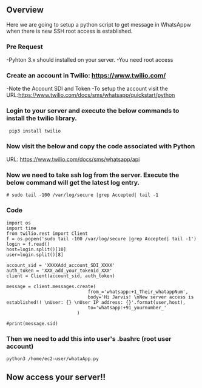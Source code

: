 ## Overview
Here we are going to setup a python script to get message in WhatsAppw when there is new SSH root access is established. 

### Pre Request 
-Pyhton 3.x should installed on your server.
-You need root access



### Create an account in Twilio:  https://www.twilio.com/
-Note the Account SDI and Token
-To setup the account visit the URL:https://www.twilio.com/docs/sms/whatsapp/quickstart/python



### Login to your server and execute the below commands to install the twilio library.

```
 pip3 install twilio
```


### Now visit the below and copy the code associated with Python

URL: https://www.twilio.com/docs/sms/whatsapp/api 



### Now we need to take ssh log from the server.  Execute the below command will get the latest log entry.

```
# sudo tail -100 /var/log/secure |grep Accepted| tail -1
```


### Code
```
import os
import time
from twilio.rest import Client
f = os.popen('sudo tail -100 /var/log/secure |grep Accepted| tail -1')
login = f.read()
host=login.split()[10]
user=login.split()[8]

account_sid = 'XXXXAdd_account_SDI_XXXX'
auth_token = 'XXX_add_your_tokenid_XXX'
client = Client(account_sid, auth_token)

message = client.messages.create(
                              from_='whatsapp:+1_Their_whatappNum',
                              body='Hi Jarvis! \nNew server access is established!! \nUser: {} \nUser IP address: {}'.format(user,host),
                              to='whatsapp:+91_yournumber_'
                          )

#print(message.sid)
```

### Then we need to add this into user's .bashrc  (root user account)

```
python3 /home/ec2-user/whataApp.py
```

## Now access your server!!
